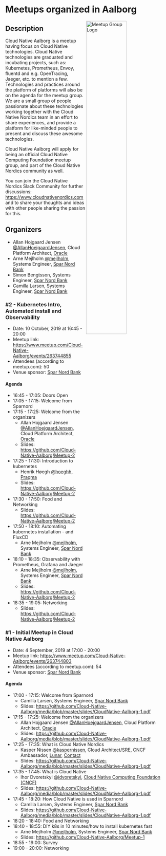 # Meetups organized in Aalborg

<img width="50%" align="right" alt="Meetup Group Logo" src="https://secure.meetupstatic.com/photos/event/d/9/3/highres_483783475.jpeg">

## Description

<p>Cloud Native Aalborg is a meetup having focus on Cloud Native technologies. Cloud Native technologies are graduated and incubating projects, such as: Kubernetes, Prometheus, Envoy, fluentd and e.g. OpenTracing, Jaeger, etc. to mention a few. <br>Technologies and practices around the platform of platforms will also be on the agenda for the meetup group. <br>We are a small group of people passionate about these technologies working together with the Cloud Native Nordics team in an effort to share experiences, and provide a platform for like-minded people to present and discuss these awesome technologies.</p>
<p>Cloud Native Aalborg will apply for being an official Cloud Native Computing Foundation meetup group, and part of the Cloud Native Nordics community as well.</p>
<p>You can join the Cloud Native Nordics Slack Community for further discussions: <a href="https://www.cloudnativenordics.com" class="linkified">https://www.cloudnativenordics.com</a> and to share your thoughts and ideas with other people sharing the passion for this.</p>


## Organizers

- Allan Hojgaard Jensen [@AllanHoejgaardJensen](https://github.com/AllanHoejgaardJensen), Cloud Platform Architect, [Oracle](https://www.oracle.com)
- Arne Mejlholm [@mejlholm](https://github.com/mejlholm), Systems Engineer, [Spar Nord Bank](https://www.sparnord.dk/)
- Simon Bengtsson, Systems Engineer, [Spar Nord Bank](https://www.sparnord.dk/)
- Camilla Larsen, Systems Engineer, [Spar Nord Bank](https://www.sparnord.dk/)

### #2 - Kubernetes Intro, Automated install and Observability

- Date: 10 October, 2019 at 16:45 - 20:00
- Meetup link: https://www.meetup.com/Cloud-Native-Aalborg/events/263744855
- Attendees (according to meetup.com): 50
- Venue sponsor: [Spar Nord Bank](https://www.sparnord.dk/)

#### Agenda

- 16:45 - 17:05: Doors Open 
- 17:05 - 17:15: Welcome from Sparnord 
- 17:15 - 17:25: Welcome from the organizers 
  - Allan Hojgaard Jensen [@AllanHoejgaardJensen](https://github.com/AllanHoejgaardJensen), Cloud Platform Architect, [Oracle](https://www.oracle.com)
  - Slides: https://github.com/Cloud-Native-Aalborg/Meetup-2
- 17:25 - 17:30: Introduction to kubernetes 
  - Henrik Høegh [@hoeghh](https://github.com/hoeghh), [Praqma](https://www.praqma.com/)
  - Slides: https://github.com/Cloud-Native-Aalborg/Meetup-2
- 17:30 - 17:50: Food and Networking 
  - Slides: https://github.com/Cloud-Native-Aalborg/Meetup-2
- 17:50 - 18:10: Automating kubernetes installation - and FluxCD 
  - Arne Mejlholm [@mejlholm](https://github.com/mejlholm), Systems Engineer, [Spar Nord Bank](https://www.sparnord.dk/)
- 18:10 - 18:35: Observability with Prometheus, Grafana and Jaeger 
  - Arne Mejlholm [@mejlholm](https://github.com/mejlholm), Systems Engineer, [Spar Nord Bank](https://www.sparnord.dk/)
  - Slides: https://github.com/Cloud-Native-Aalborg/Meetup-2
- 18:35 - 19:05: Networking 
  - Slides: https://github.com/Cloud-Native-Aalborg/Meetup-2

### #1 - Initial Meetup in Cloud Native Aalborg

- Date: 4 September, 2019 at 17:00 - 20:00
- Meetup link: https://www.meetup.com/Cloud-Native-Aalborg/events/263744803
- Attendees (according to meetup.com): 54
- Venue sponsor: [Spar Nord Bank](https://www.sparnord.dk/)

#### Agenda

- 17:00 - 17:15: Welcome from Sparnord 
  - Camilla Larsen, Systems Engineer, [Spar Nord Bank](https://www.sparnord.dk/)
  - Slides: https://github.com/Cloud-Native-Aalborg/media/blob/master/slides/CloudNative-Aalborg-1.pdf
- 17:15 - 17:25: Welcome from the organizers 
  - Allan Hojgaard Jensen [@AllanHoejgaardJensen](https://github.com/AllanHoejgaardJensen), Cloud Platform Architect, [Oracle](https://www.oracle.com)
  - Slides: https://github.com/Cloud-Native-Aalborg/media/blob/master/slides/CloudNative-Aalborg-1.pdf
- 17:25 - 17:35: What is Cloud Native Nordics 
  - Kasper Nissen [@kaspernissen](https://github.com/kaspernissen), Cloud Architect/SRE, CNCF Ambassador, [Lunar](https://www.lunarway.com), [Contact](https://www.cncf.io/speaker/kaspernissen)
  - Slides: https://github.com/Cloud-Native-Aalborg/media/blob/master/slides/CloudNative-Aalborg-1.pdf
- 17:35 - 17:45: What is Cloud Native 
  - Ihor Dvoretskyi [@idvoretskyi](https://github.com/idvoretskyi), [Cloud Native Computing Foundation (CNCF)](https://www.cncf.io/)
  - Slides: https://github.com/Cloud-Native-Aalborg/media/blob/master/slides/CloudNative-Aalborg-1.pdf
- 17:45 - 18:20: How Cloud Native is used in Sparnord 
  - Camilla Larsen, Systems Engineer, [Spar Nord Bank](https://www.sparnord.dk/)
  - Slides: https://github.com/Cloud-Native-Aalborg/media/blob/master/slides/CloudNative-Aalborg-1.pdf
- 18:20 - 18:40: Food and Networking 
- 18:40 - 18:55: DIY k8s in 10 minutes/how to install kubernetes fast 
  - Arne Mejlholm [@mejlholm](https://github.com/mejlholm), Systems Engineer, [Spar Nord Bank](https://www.sparnord.dk/)
  - Slides: https://github.com/Cloud-Native-Aalborg/Meetup-1
- 18:55 - 19:00: Survey 
- 19:00 - 20:00: Networking 
